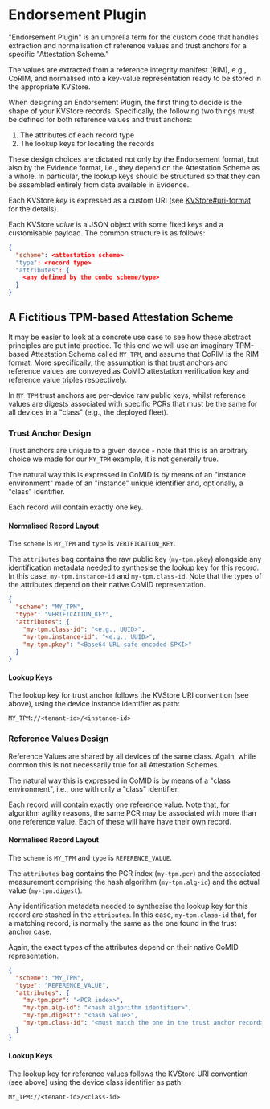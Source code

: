 # Endorsement Plugin

"Endorsement Plugin" is an umbrella term for the custom code that handles
extraction and normalisation of reference values and trust anchors for a
specific "Attestation Scheme."

The values are extracted from a reference integrity manifest (RIM), e.g., CoRIM,
and normalised into a key-value representation ready to be stored in the
appropriate KVStore.

When designing an Endorsement Plugin, the first thing to decide is the shape of
your KVStore records.  Specifically, the following two things must be defined
for both reference values and trust anchors:

1. The attributes of each record type
1. The lookup keys for locating the records

These design choices are dictated not only by the Endorsement format, but also
by the Evidence format, i.e., they depend on the Attestation Scheme as a whole.
In particular, the lookup keys should be structured so that they can be
assembled entirely from data available in Evidence.

Each KVStore _key_ is expressed as a custom URI (see
[KVStore#uri-format](../kvstore/README.md#uri-format) for the details).

Each KVStore _value_ is a JSON object with some fixed keys and a customisable
payload.  The common structure is as follows:

```json
{
  "scheme": <attestation scheme>
  "type": <record type>
  "attributes": {
    <any defined by the combo scheme/type>
  }
}
```

## A Fictitious TPM-based Attestation Scheme

It may be easier to look at a concrete use case to see how these abstract
principles are put into practice.  To this end we will use an imaginary
TPM-based Attestation Scheme called `MY_TPM`, and assume that CoRIM is the RIM
format.  More specifically, the assumption is that trust anchors and reference
values are conveyed as CoMID attestation verification key and reference value
triples respectively.

In `MY_TPM` trust anchors are per-device raw public keys, whilst reference
values are digests associated with specific PCRs that must be the same for all
devices in a "class" (e.g., the deployed fleet).

### Trust Anchor Design

Trust anchors are unique to a given device - note that this is an arbitrary
choice we made for our `MY_TPM` example, it is not generally true.

The natural way this is expressed in CoMID is by means of an "instance
environment" made of an "instance" unique identifier and, optionally, a "class"
identifier.

Each record will contain exactly one key.

#### Normalised Record Layout

The `scheme` is `MY_TPM` and `type` is `VERIFICATION_KEY`.

The `attributes` bag contains the raw public key (`my-tpm.pkey`) alongside any
identification metadata needed to synthesise the lookup key for this record.  In
this case, `my-tpm.instance-id` and `my-tpm.class-id`.  Note that the types of
the attributes depend on their native CoMID representation.

```json
{
  "scheme": "MY_TPM",
  "type": "VERIFICATION_KEY",
  "attributes": {
    "my-tpm.class-id": "<e.g., UUID>",
    "my-tpm.instance-id": "<e.g., UUID>",
    "my-tpm.pkey": "<Base64 URL-safe encoded SPKI>"
  }
}
```

#### Lookup Keys

The lookup key for trust anchor follows the KVStore URI convention (see above),
using the device instance identifier as path:

```
MY_TPM://<tenant-id>/<instance-id>
```

### Reference Values Design

Reference Values are shared by all devices of the same class.  Again, while
common this is not necessarily true for all Attestation Schemes.

The natural way this is expressed in CoMID is by means of a "class environment",
i.e., one with only a "class" identifier.

Each record will contain exactly one reference value.  Note that, for algorithm
agility reasons, the same PCR may be associated with more than one reference
value.  Each of these will have have their own record.

#### Normalised Record Layout

The `scheme` is `MY_TPM` and `type` is `REFERENCE_VALUE`.

The `attributes` bag contains the PCR index (`my-tpm.pcr`) and the associated
measurement comprising the hash algorithm (`my-tpm.alg-id`) and the actual value
(`my-tpm.digest`).

Any identification metadata needed to synthesise the lookup key for this record
are stashed in the `attributes`.  In this case, `my-tpm.class-id` that, for a
matching record, is normally the same as the one found in the trust anchor case.

Again, the exact types of the attributes depend on their native CoMID
representation.

```json
{
  "scheme": "MY_TPM",
  "type": "REFERENCE_VALUE",
  "attributes": {
    "my-tpm.pcr": "<PCR index>",
    "my-tpm.alg-id": "<hash algorithm identifier>",
    "my-tpm.digest": "<hash value>",
    "my-tpm.class-id": "<must match the one in the trust anchor record>"
  }
}
```

#### Lookup Keys

The lookup key for reference values follows the KVStore URI convention (see
above) using the device class identifier as path:

```
MY_TPM://<tenant-id>/<class-id>
```
